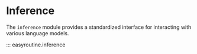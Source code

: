 # Inference

The `inference` module provides a standardized interface for interacting with various language models.

::: easyroutine.inference
